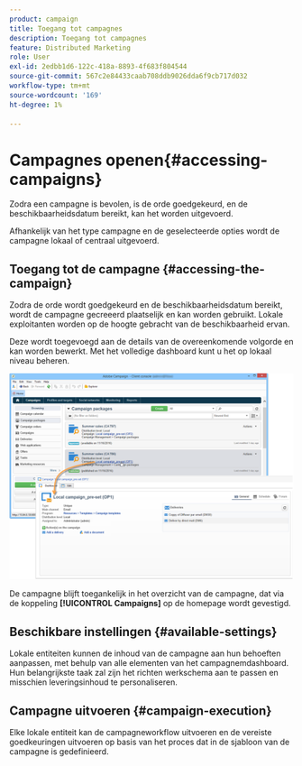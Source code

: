 ```yaml
---
product: campaign
title: Toegang tot campagnes
description: Toegang tot campagnes
feature: Distributed Marketing
role: User
exl-id: 2edbb1d6-122c-418a-8893-4f683f804544
source-git-commit: 567c2e84433caab708ddb9026dda6f9cb717d032
workflow-type: tm+mt
source-wordcount: '169'
ht-degree: 1%

---
```


# Campagnes openen{#accessing-campaigns}



Zodra een campagne is bevolen, is de orde goedgekeurd, en de beschikbaarheidsdatum bereikt, kan het worden uitgevoerd.

Afhankelijk van het type campagne en de geselecteerde opties wordt de campagne lokaal of centraal uitgevoerd.

## Toegang tot de campagne {#accessing-the-campaign}

Zodra de orde wordt goedgekeurd en de beschikbaarheidsdatum bereikt, wordt de campagne gecreeerd plaatselijk en kan worden gebruikt. Lokale exploitanten worden op de hoogte gebracht van de beschikbaarheid ervan.

Deze wordt toegevoegd aan de details van de overeenkomende volgorde en kan worden bewerkt. Met het volledige dashboard kunt u het op lokaal niveau beheren.

![](assets/mkg_dist_local_op_edit_new_op1.png)

De campagne blijft toegankelijk in het overzicht van de campagne, dat via de koppeling **[!UICONTROL Campaigns]** op de homepage wordt gevestigd.

## Beschikbare instellingen {#available-settings}

Lokale entiteiten kunnen de inhoud van de campagne aan hun behoeften aanpassen, met behulp van alle elementen van het campagnemdashboard. Hun belangrijkste taak zal zijn het richten werkschema aan te passen en misschien leveringsinhoud te personaliseren.

## Campagne uitvoeren {#campaign-execution}

Elke lokale entiteit kan de campagneworkflow uitvoeren en de vereiste goedkeuringen uitvoeren op basis van het proces dat in de sjabloon van de campagne is gedefinieerd.
